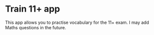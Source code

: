 # Train 11+ app

This app allows you to practise vocabulary for the 11+ exam. I may add Maths questions in the future.
